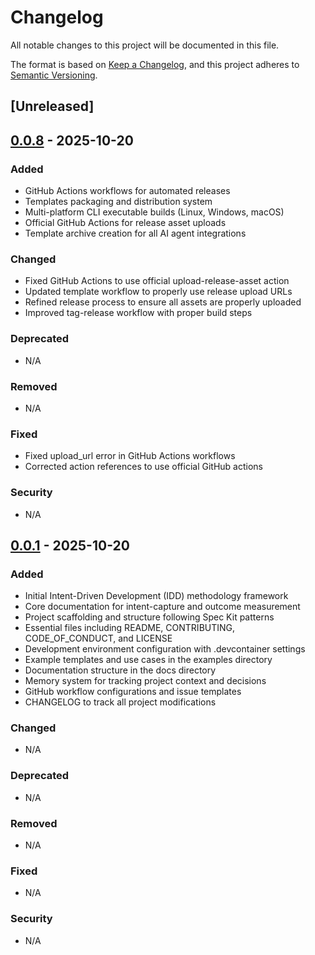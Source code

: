 # Changelog

All notable changes to this project will be documented in this file.

The format is based on [Keep a Changelog](https://keepachangelog.com/en/1.0.0/),
and this project adheres to [Semantic Versioning](https://semver.org/spec/v2.0.0.html).

## [Unreleased]

## [0.0.8] - 2025-10-20

### Added
- GitHub Actions workflows for automated releases
- Templates packaging and distribution system
- Multi-platform CLI executable builds (Linux, Windows, macOS)
- Official GitHub Actions for release asset uploads
- Template archive creation for all AI agent integrations

### Changed
- Fixed GitHub Actions to use official upload-release-asset action
- Updated template workflow to properly use release upload URLs
- Refined release process to ensure all assets are properly uploaded
- Improved tag-release workflow with proper build steps

### Deprecated
- N/A

### Removed
- N/A

### Fixed
- Fixed upload_url error in GitHub Actions workflows
- Corrected action references to use official GitHub actions

### Security
- N/A

[0.0.8]: https://github.com/nom-nom-hub/intent-kit/compare/v0.0.1...v0.0.2

## [0.0.1] - 2025-10-20

### Added
- Initial Intent-Driven Development (IDD) methodology framework
- Core documentation for intent-capture and outcome measurement
- Project scaffolding and structure following Spec Kit patterns
- Essential files including README, CONTRIBUTING, CODE_OF_CONDUCT, and LICENSE
- Development environment configuration with .devcontainer settings
- Example templates and use cases in the examples directory
- Documentation structure in the docs directory
- Memory system for tracking project context and decisions
- GitHub workflow configurations and issue templates
- CHANGELOG to track all project modifications

### Changed
- N/A

### Deprecated
- N/A

### Removed
- N/A

### Fixed
- N/A

### Security
- N/A

[0.0.1]: https://github.com/nom-nom-hub/intent-kit/compare/v0.0.0...v0.0.1